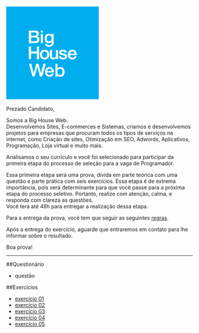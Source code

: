 ![BigHouseWeb](image/bhw.png "Big House Web")

Prezado Candidato,  

Somos a Big House Web.  
Desenvolvemos Sites, E-commerces e Sistemas, criamos e desenvolvemos projetos para empresas que procuram todos os tipos de serviços na internet, como Criação de sites, Otimização em SEO, Adwords, Aplicativos, Programação, Loja virtual e muito mais.  
  
Analisamos o seu currículo e você foi selecionado para participar da primeira etapa do processo de seleção para a vaga de Programador.  
  
Essa primeira etapa será uma prova, divida em parte teórica com uma questão e parte prática com seis exercícios. 
Essa etapa é de extrema importância, pois será determinante para que você passe para a próxima etapa do processo seletivo. Portanto, realize com atenção, calma, e responda com clareza as questões.  
Você terá até 48h para entregar a realização dessa etapa.  
  
Para a entrega da prova, você tem que seguir as seguintes [regras](https://github.com/gustavomathias/bighouseweb/blob/master/regras.md).  
  
Após a entrega do exercício, aguarde que entraremos em contato para lhe informar sobre o resultado.  
  
Boa prova!

____

##Questionário
- questão 
  
##Exercícios
- [exercício 01](https://github.com/gustavomathias/bighouseweb/blob/master/prova/exercicio1.md)
- [exercício 02](https://github.com/gustavomathias/bighouseweb/blob/master/prova/exercicio2.md)
- [exercício 03](https://github.com/gustavomathias/bighouseweb/blob/master/prova/exercicio3.md)
- [exercício 04](https://github.com/gustavomathias/bighouseweb/blob/master/prova/exercicio4.md)
- [exercício 05](https://github.com/gustavomathias/bighouseweb/blob/master/prova/exercicio5.md)
